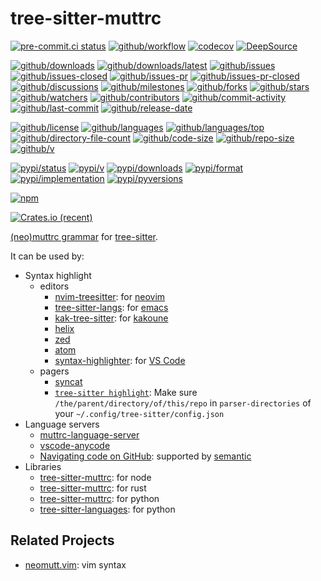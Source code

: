 # tree-sitter-muttrc

[![pre-commit.ci status](https://results.pre-commit.ci/badge/github/neomutt/tree-sitter-muttrc/main.svg)](https://results.pre-commit.ci/latest/github/neomutt/tree-sitter-muttrc/main)
[![github/workflow](https://github.com/neomutt/tree-sitter-muttrc/actions/workflows/main.yml/badge.svg)](https://github.com/neomutt/tree-sitter-muttrc/actions)
[![codecov](https://codecov.io/gh/neomutt/tree-sitter-muttrc/branch/main/graph/badge.svg)](https://codecov.io/gh/neomutt/tree-sitter-muttrc)
[![DeepSource](https://deepsource.io/gh/neomutt/tree-sitter-muttrc.svg/?show_trend=true)](https://deepsource.io/gh/neomutt/tree-sitter-muttrc)

[![github/downloads](https://shields.io/github/downloads/neomutt/tree-sitter-muttrc/total)](https://github.com/neomutt/tree-sitter-muttrc/releases)
[![github/downloads/latest](https://shields.io/github/downloads/neomutt/tree-sitter-muttrc/latest/total)](https://github.com/neomutt/tree-sitter-muttrc/releases/latest)
[![github/issues](https://shields.io/github/issues/neomutt/tree-sitter-muttrc)](https://github.com/neomutt/tree-sitter-muttrc/issues)
[![github/issues-closed](https://shields.io/github/issues-closed/neomutt/tree-sitter-muttrc)](https://github.com/neomutt/tree-sitter-muttrc/issues?q=is%3Aissue+is%3Aclosed)
[![github/issues-pr](https://shields.io/github/issues-pr/neomutt/tree-sitter-muttrc)](https://github.com/neomutt/tree-sitter-muttrc/pulls)
[![github/issues-pr-closed](https://shields.io/github/issues-pr-closed/neomutt/tree-sitter-muttrc)](https://github.com/neomutt/tree-sitter-muttrc/pulls?q=is%3Apr+is%3Aclosed)
[![github/discussions](https://shields.io/github/discussions/neomutt/tree-sitter-muttrc)](https://github.com/neomutt/tree-sitter-muttrc/discussions)
[![github/milestones](https://shields.io/github/milestones/all/neomutt/tree-sitter-muttrc)](https://github.com/neomutt/tree-sitter-muttrc/milestones)
[![github/forks](https://shields.io/github/forks/neomutt/tree-sitter-muttrc)](https://github.com/neomutt/tree-sitter-muttrc/network/members)
[![github/stars](https://shields.io/github/stars/neomutt/tree-sitter-muttrc)](https://github.com/neomutt/tree-sitter-muttrc/stargazers)
[![github/watchers](https://shields.io/github/watchers/neomutt/tree-sitter-muttrc)](https://github.com/neomutt/tree-sitter-muttrc/watchers)
[![github/contributors](https://shields.io/github/contributors/neomutt/tree-sitter-muttrc)](https://github.com/neomutt/tree-sitter-muttrc/graphs/contributors)
[![github/commit-activity](https://shields.io/github/commit-activity/w/neomutt/tree-sitter-muttrc)](https://github.com/neomutt/tree-sitter-muttrc/graphs/commit-activity)
[![github/last-commit](https://shields.io/github/last-commit/neomutt/tree-sitter-muttrc)](https://github.com/neomutt/tree-sitter-muttrc/commits)
[![github/release-date](https://shields.io/github/release-date/neomutt/tree-sitter-muttrc)](https://github.com/neomutt/tree-sitter-muttrc/releases/latest)

[![github/license](https://shields.io/github/license/neomutt/tree-sitter-muttrc)](https://github.com/neomutt/tree-sitter-muttrc/blob/main/LICENSE)
[![github/languages](https://shields.io/github/languages/count/neomutt/tree-sitter-muttrc)](https://github.com/neomutt/tree-sitter-muttrc)
[![github/languages/top](https://shields.io/github/languages/top/neomutt/tree-sitter-muttrc)](https://github.com/neomutt/tree-sitter-muttrc)
[![github/directory-file-count](https://shields.io/github/directory-file-count/neomutt/tree-sitter-muttrc)](https://github.com/neomutt/tree-sitter-muttrc)
[![github/code-size](https://shields.io/github/languages/code-size/neomutt/tree-sitter-muttrc)](https://github.com/neomutt/tree-sitter-muttrc)
[![github/repo-size](https://shields.io/github/repo-size/neomutt/tree-sitter-muttrc)](https://github.com/neomutt/tree-sitter-muttrc)
[![github/v](https://shields.io/github/v/release/neomutt/tree-sitter-muttrc)](https://github.com/neomutt/tree-sitter-muttrc)

[![pypi/status](https://shields.io/pypi/status/tree-sitter-muttrc)](https://pypi.org/project/tree-sitter-muttrc/#description)
[![pypi/v](https://shields.io/pypi/v/tree-sitter-muttrc)](https://pypi.org/project/tree-sitter-muttrc/#history)
[![pypi/downloads](https://shields.io/pypi/dd/tree-sitter-muttrc)](https://pypi.org/project/tree-sitter-muttrc/#files)
[![pypi/format](https://shields.io/pypi/format/tree-sitter-muttrc)](https://pypi.org/project/tree-sitter-muttrc/#files)
[![pypi/implementation](https://shields.io/pypi/implementation/tree-sitter-muttrc)](https://pypi.org/project/tree-sitter-muttrc/#files)
[![pypi/pyversions](https://shields.io/pypi/pyversions/tree-sitter-muttrc)](https://pypi.org/project/tree-sitter-muttrc/#files)

[![npm](https://img.shields.io/npm/dw/tree-sitter-muttrc)](https://www.npmjs.com/package/tree-sitter-muttrc)

[![Crates.io (recent)](https://img.shields.io/crates/dr/tree-sitter-muttrc)](https://crates.io/crates/tree-sitter-muttrc)

[(neo)muttrc grammar](https://neomutt.org/man/neomuttrc) for
[tree-sitter](https://github.com/tree-sitter/tree-sitter).

It can be used by:

- Syntax highlight
  - editors
    - [nvim-treesitter](https://github.com/nvim-treesitter/nvim-treesitter): for
      [neovim](https://github.com/neovim/neovim)
    - [tree-sitter-langs](https://github.com/emacs-tree-sitter/tree-sitter-langs):
      for [emacs](https://www.gnu.org/software/emacs/)
    - [kak-tree-sitter](https://github.com/phaazon/kak-tree-sitter): for
      [kakoune](https://kakoune.org/)
    - [helix](https://helix-editor.com/)
    - [zed](https://zed.dev)
    - [atom](https://github.com/atom/atom)
    - [syntax-highlighter](https://github.com/EvgeniyPeshkov/syntax-highlighter):
      for [VS Code](https://github.com/microsoft/vscode)
  - pagers
    - [syncat](https://github.com/foxfriends/syncat)
    - [`tree-sitter highlight`](https://tree-sitter.github.io/tree-sitter/syntax-highlighting):
      Make sure `/the/parent/directory/of/this/repo` in `parser-directories` of
      your `~/.config/tree-sitter/config.json`
- Language servers
  - [muttrc-language-server](https://github.com/neomutt/mutt-language-server)
  - [vscode-anycode](https://github.com/microsoft/vscode-anycode)
  - [Navigating code on GitHub](https://docs.github.com/en/repositories/working-with-files/using-files/navigating-code-on-github):
    supported by [semantic](https://github.com/github/semantic)
- Libraries
  - [tree-sitter-muttrc](https://www.npmjs.com/package/tree-sitter-muttrc):
    for node
  - [tree-sitter-muttrc](https://crates.io/crates/tree-sitter-muttrc):
    for rust
  - [tree-sitter-muttrc](https://pypi.org/project/tree-sitter-muttrc):
    for python
  - [tree-sitter-languages](https://github.com/grantjenks/py-tree-sitter-languages):
    for python

## Related Projects

- [neomutt.vim](https://github.com/neomutt/neomutt.vim): vim syntax
